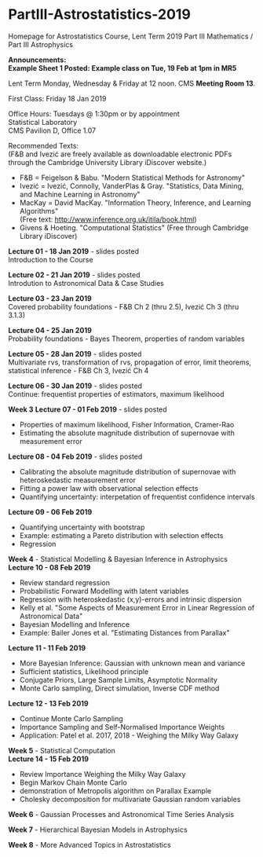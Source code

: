 # PartIII-Astrostatistics-2019
Homepage for Astrostatistics Course, Lent Term 2019
Part III Mathematics / Part III Astrophysics

**Announcements:**  
**Example Sheet 1 Posted: Example class on Tue, 19 Feb at 1pm in MR5**  

Lent Term
Monday, Wednesday & Friday at 12 noon. CMS **Meeting Room 13**.

First Class: Friday 18 Jan 2019

Office Hours: Tuesdays @ 1:30pm or by appointment  
Statistical Laboratory  
CMS Pavilion D, Office 1.07  

Recommended Texts:  
(F&B and Ivezić are freely available as downloadable electronic PDFs through the Cambridge University Library iDiscover website.)

* F&B = Feigelson & Babu. "Modern Statistical Methods for Astronomy"  
* Ivezić = Ivezić, Connolly, VanderPlas & Gray. "Statistics, Data Mining, and Machine Learning in Astronomy"  
* MacKay = David MacKay. "Information Theory, Inference, and Learning Algorithms"  
(Free text: http://www.inference.org.uk/itila/book.html)  
* Givens & Hoeting. "Computational Statistics" (Free through Cambridge Library iDiscover)  

**Lecture 01 - 18 Jan 2019** - slides posted  
Introduction to the Course

**Lecture 02 - 21 Jan 2019** - slides posted  
Introdution to Astronomical Data & Case Studies  

**Lecture 03 - 23 Jan 2019**  
Covered probability foundations - F&B Ch 2 (thru 2.5), Ivezić Ch 3 (thru 3.1.3)

**Lecture 04 - 25 Jan 2019**  
Probability foundations - Bayes Theorem, properties of random variables 

**Lecture 05 - 28 Jan 2019** - slides posted  
Multivariate rvs, transformation of rvs, propagation of error, limit theorems,  
statistical inference - F&B Ch 3, Ivezić Ch 4

**Lecture 06 - 30 Jan 2019** - slides posted  
Continue: frequentist properties of estimators, maximum likelihood

**Week 3**
**Lecture 07 - 01 Feb 2019** - slides posted  
* Properties of maximum likelihood, Fisher Information, Cramer-Rao  
* Estimating the absolute magnitude distribution of supernovae with measurement error  

**Lecture 08 - 04 Feb 2019** - slides posted  
* Calibrating the absolute magnitude distribution of supernovae with heteroskedastic measurement error 
* Fitting a power law with observational selection effects
* Quantifying uncertainty: interpetation of frequentist confidence intervals

**Lecture 09 - 06 Feb 2019**
* Quantifying uncertainty with bootstrap
* Example: estimating a Pareto distribution with selection effects  
* Regression  

**Week 4** - Statistical Modelling & Bayesian Inference in Astrophysics  
**Lecture 10 - 08 Feb 2019**
* Review standard regression
* Probabilistic Forward Modelling with latent variables
* Regression with heteroskedastic (x,y)-errors and intrinsic dispersion
* Kelly et al. "Some Aspects of Measurement Error in Linear Regression of Astronomical Data"
* Bayesian Modelling and Inference
* Example: Bailer Jones et al. "Estimating Distances from Parallax"

**Lecture 11 - 11 Feb 2019**  
* More Bayesian Inference: Gaussian with unknown mean and variance  
* Sufficient statistics, Likelihood principle  
* Conjugate Priors, Large Sample Limits, Asymptotic Normality  
* Monte Carlo sampling, Direct simulation, Inverse CDF method  

**Lecture 12 - 13 Feb 2019**  
* Continue Monte Carlo Sampling  
* Importance Sampling and Self-Normalised Importance Weights  
* Application: Patel et al. 2017, 2018 - Weighing the Milky Way Galaxy  

**Week 5** - Statistical Computation  
**Lecture 14 - 15 Feb 2019**  
* Review Importance Weighing the Milky Way Galaxy  
* Begin Markov Chain Monte Carlo  
* demonstration of Metropolis algorithm on Parallax Example  
* Cholesky decomposition for multivariate Gaussian random variables  

**Week 6** - Gaussian Processes and Astronomical Time Series Analysis  

**Week 7** - Hierarchical Bayesian Models in Astrophysics

**Week 8** - More Advanced Topics in Astrostatistics
